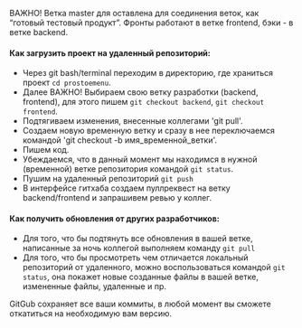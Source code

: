 ВАЖНО! 
Ветка master для оставлена для соединения веток, как “готовый тестовый продукт”.
Фронты работают в ветке frontend, бэки - в ветке backend.


#### Как загрузить проект на удаленный репозиторий:

*   Через git bash/terminal переходим в директорию, где храниться проект `cd prostoemenu`.
*   Далее ВАЖНО! Выбираем свою ветку разработки (backend, frontend), для этого пишем `git checkout backend`, `git checkout frontend`.
*   Подтягиваем изменения, внесенные коллегами 'git pull'.
*   Создаем новую временную ветку и сразу в нее переключаемся командой 'git checkout -b имя_временной_ветки'.
*   Пишем код.
*   Убеждаемся, что в данный момент мы находимся в нужной (временной) ветке репозитория командой `git status`.
*   Пушим на удаленный репозиторий `git push`
*   В интерфейсе гитхаба создаем пуллреквест на ветку backend/frontend и запрашивем ревью у коллег.


#### Как получить обновления от других разработчиков:

*   Для того, что бы подтянуть все обновления в вашей ветке, написанные за ночь коллегой выполняем команду `git pull`
*   Для того, что бы просмотреть чем отличается локальный репозиторий от удаленного, можно воспользоваться командой `git status`, она покажет новые созданные файлы в вашей ветке, измененные файлы, удаленные и пр.

GitGub сохраняет все ваши коммиты, в любой момент вы сможете откатиться на необходимую вам версию.

